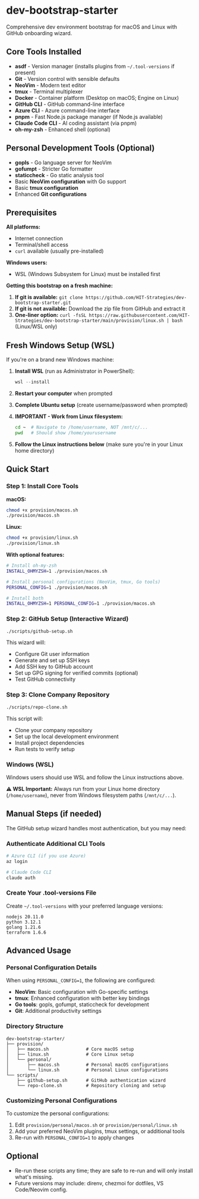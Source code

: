 # dev-bootstrap-starter

Comprehensive dev environment bootstrap for macOS and Linux with GitHub onboarding wizard.

## Core Tools Installed
- **asdf** - Version manager (installs plugins from `~/.tool-versions` if present)
- **Git** - Version control with sensible defaults
- **NeoVim** - Modern text editor
- **tmux** - Terminal multiplexer
- **Docker** - Container platform (Desktop on macOS; Engine on Linux)
- **GitHub CLI** - GitHub command-line interface
- **Azure CLI** - Azure command-line interface  
- **pnpm** - Fast Node.js package manager (if Node.js available)
- **Claude Code CLI** - AI coding assistant (via pnpm)
- **oh-my-zsh** - Enhanced shell (optional)

## Personal Development Tools (Optional)
- **gopls** - Go language server for NeoVim
- **gofumpt** - Stricter Go formatter
- **staticcheck** - Go static analysis tool
- Basic **NeoVim configuration** with Go support
- Basic **tmux configuration** 
- Enhanced **Git configurations**

## Prerequisites

**All platforms:**
- Internet connection
- Terminal/shell access
- `curl` available (usually pre-installed)

**Windows users:**
- WSL (Windows Subsystem for Linux) must be installed first

**Getting this bootstrap on a fresh machine:**
1. **If git is available:** `git clone https://github.com/HIT-Strategies/dev-bootstrap-starter.git`
2. **If git is not available:** Download the zip file from GitHub and extract it
3. **One-liner option:** `curl -fsSL https://raw.githubusercontent.com/HIT-Strategies/dev-bootstrap-starter/main/provision/linux.sh | bash` (Linux/WSL only)

## Fresh Windows Setup (WSL)

If you're on a brand new Windows machine:

1. **Install WSL** (run as Administrator in PowerShell):
   ```powershell
   wsl --install
   ```

2. **Restart your computer** when prompted

3. **Complete Ubuntu setup** (create username/password when prompted)

4. **IMPORTANT - Work from Linux filesystem:**
   ```bash
   cd ~  # Navigate to /home/username, NOT /mnt/c/...
   pwd   # Should show /home/yourusername
   ```

5. **Follow the Linux instructions below** (make sure you're in your Linux home directory)

## Quick Start

### Step 1: Install Core Tools

**macOS:**
```bash
chmod +x provision/macos.sh
./provision/macos.sh
```

**Linux:**
```bash
chmod +x provision/linux.sh
./provision/linux.sh
```

**With optional features:**
```bash
# Install oh-my-zsh
INSTALL_OHMYZSH=1 ./provision/macos.sh

# Install personal configurations (NeoVim, tmux, Go tools)
PERSONAL_CONFIG=1 ./provision/macos.sh

# Install both
INSTALL_OHMYZSH=1 PERSONAL_CONFIG=1 ./provision/macos.sh
```

### Step 2: GitHub Setup (Interactive Wizard)
```bash
./scripts/github-setup.sh
```
This wizard will:
- Configure Git user information
- Generate and set up SSH keys
- Add SSH key to GitHub account
- Set up GPG signing for verified commits (optional)
- Test GitHub connectivity

### Step 3: Clone Company Repository
```bash
./scripts/repo-clone.sh
```
This script will:
- Clone your company repository
- Set up the local development environment
- Install project dependencies
- Run tests to verify setup

### Windows (WSL)
Windows users should use WSL and follow the Linux instructions above.

**⚠️ WSL Important:** Always run from your Linux home directory (`/home/username`), never from Windows filesystem paths (`/mnt/c/...`).

## Manual Steps (if needed)

The GitHub setup wizard handles most authentication, but you may need:

### Authenticate Additional CLI Tools
```bash
# Azure CLI (if you use Azure)
az login

# Claude Code CLI
claude auth
```

### Create Your .tool-versions File
Create `~/.tool-versions` with your preferred language versions:
```
nodejs 20.11.0
python 3.12.1
golang 1.21.6
terraform 1.6.6
```

## Advanced Usage

### Personal Configuration Details
When using `PERSONAL_CONFIG=1`, the following are configured:
- **NeoVim**: Basic configuration with Go-specific settings
- **tmux**: Enhanced configuration with better key bindings
- **Go tools**: gopls, gofumpt, staticcheck for development
- **Git**: Additional productivity settings

### Directory Structure
```
dev-bootstrap-starter/
├── provision/
│   ├── macos.sh              # Core macOS setup
│   ├── linux.sh              # Core Linux setup
│   └── personal/
│       ├── macos.sh          # Personal macOS configurations
│       └── linux.sh          # Personal Linux configurations
└── scripts/
    ├── github-setup.sh       # GitHub authentication wizard
    └── repo-clone.sh         # Repository cloning and setup
```

### Customizing Personal Configurations
To customize the personal configurations:
1. Edit `provision/personal/macos.sh` or `provision/personal/linux.sh`
2. Add your preferred NeoVim plugins, tmux settings, or additional tools
3. Re-run with `PERSONAL_CONFIG=1` to apply changes

## Optional
- Re-run these scripts any time; they are safe to re-run and will only install what's missing.
- Future versions may include: direnv, chezmoi for dotfiles, VS Code/Neovim config.
```
